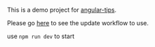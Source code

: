 This is a demo project for [angular-tips](http://angular-tips.com).

Please go [here](https://github.com/Foxandxss/angular-webpack-workflow) to see the update workflow to use.

use `npm run dev` to start
